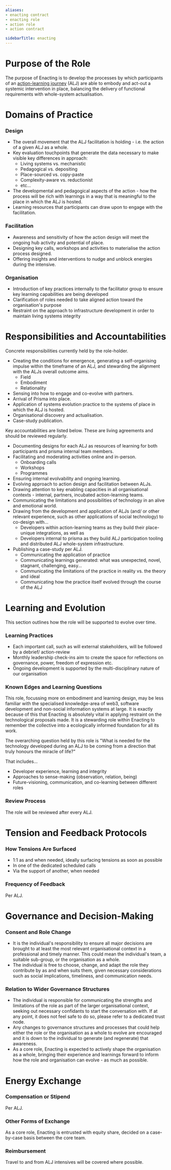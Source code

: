 ```yaml
---
aliases:
- enacting contract
- enacting role
- action role
- action contract

sidebarTitle: enacting
---
```


# Purpose of the Role
The purpose of Enacting is to develop the processes by which participants of an [action-learning journey](patterns/action-learning%20journeys.md) (ALJ) are able to embody and act-out a systemic intervention in place, balancing the delivery of functional requirements with whole-system actualisation. 

# Domains of Practice
### Design

- The overall movement that the ALJ facilitation is holding - i.e. the action of a given ALJ as a whole.
- Key evaluation touchpoints that generate the data necessary to make visible key differences in approach:
	- Living systems vs. mechanistic
	- Pedagogical vs. depositing
	- Place-sourced vs. copy-paste
	- Complexity-aware vs. reductionist
	- etc...
- The developmental and pedagogical aspects of the action - how the process will be rich with learnings in a way that is meaningful to the place in which the ALJ is hosted. 
- Learning resources that participants can draw upon to engage with the facilitation.

### Facilitation

- Awareness and sensitivity of how the action design will meet the ongoing hub activity and potential of place.
- Designing key calls, workshops and activities to materialise the action process designed.
- Offering insights and interventions to nudge and unblock energies during the intensive.

### Organisation

- Introduction of key practices internally to the facilitator group to ensure key learning capabilities are being developed
- Clarification of roles needed to take aligned action toward the organisation's purpose
- Restraint on the approach to infrastructure development in order to maintain living systems integrity

# Responsibilities and Accountabilities
Concrete responsibilities currently held by the role-holder.

- Creating the conditions for emergence, generating a self-organising impulse within the timeframe of an ALJ, and stewarding the alignment with the ALJs overall outcome aims. 
	- Field
	- Embodiment
	- Relationality
- Sensing into how to engage and co-evolve with partners.
- Arrival of Prisma into place. 
- Application of systems evolution practice to the systems of place in which the ALJ is hosted. 
- Organisational discovery and actualisation.
- Case-study publication.

Key accountabilities are listed below. These are living agreements and should be reviewed regularly.

- Documenting designs for each ALJ as resources of learning for both participants and prisma internal team members.
- Facilitating and moderating activities online and in-person.
	- Onboarding calls
	- Workshops
	- Programmes
- Ensuring internal evolvability and ongoing learning.
- Evolving approach to action design and facilitation between ALJs.
- Drawing attention to key enabling capacities in all organisational contexts - internal, partners, incubated action-learning teams. 
- Communicating the limitations and possibilities of technology in an alive and emotional world. 
- Drawing from the development and application of ALJs (and/ or other relevant experience, such as other applications of social technology) to co-design with... 
	- Developers within action-learning teams as they build their place-unique integrations, as well as
	- Developers internal to prisma as they build ALJ participation tooling and distributed ALJ whole-system infrastructure. 
- Publishing a case-study per ALJ.
	- Communicating the application of practice
	- Communicating learnings generated: what was unexpected, novel, stagnant, challenging, easy...
	- Communicating the limitations of the practice in reality vs. the theory and ideal
	- Communicating how the practice itself evolved through the course of the ALJ

# Learning and Evolution
This section outlines how the role will be supported to evolve over time.

### Learning Practices

- Each important call, such as will external stakeholders, will be followed by a debrief/ action-review
- Monthly leadership check-ins aim to create the space for reflections on governance, power, freedom of expression etc.
- Ongoing development is supported by the multi-disciplinary nature of our organisation

### Known Edges and Learning Questions

This role, focussing more on embodiment and learning design, may be less familiar with the specialised knowledge-area of web3, software development and non-social information systems at large. It is exactly because of this that Enacting is absolutely vital in applying restraint on the technological proposals made. It is a stewarding role within Enacting to remember the collective into a ecologically informed foundation for all its work.

The overarching question held by this role is "What is needed for the technology developed during an ALJ to be coming from a direction that truly honours the miracle of life?"

That includes...

- Developer experience, learning and integrity
- Approaches to sense-making (observation, relation, being)
- Future-visioning, communication, and co-learning between different roles

### Review Process
The role will be reviewed after every ALJ.

# Tension and Feedback Protocols
### How Tensions Are Surfaced

- 1:1 as and when needed, ideally surfacing tensions as soon as possible
- In one of the dedicated scheduled calls
- Via the support of another, when needed

### Frequency of Feedback
Per ALJ.

# Governance and Decision-Making
### Consent and Role Change

- It is the individual's responsibility to ensure all major decisions are brought to at least the most relevant organisational context in a professional and timely manner. This could mean the individual's team, a suitable sub-group, or the organisation as a whole. 
- The individual is free to choose, change, and adapt the role they contribute by as and when suits them, given necessary considerations such as social implications, timeliness, and communication needs. 

### Relation to Wider Governance Structures

- The individual is responsible for communicating the strengths and limitations of the role as part of the larger organisational context, seeking out necessary confidants to start the conversation with. If at any point, it does not feel safe to do so, please refer to a dedicated trust node.
- Any changes to governance structures and processes that could help either the role or the organisation as a whole to evolve are encouraged and it is down to the individual to generate (and regenerate) that awareness. 
- As a core role, Enacting is expected to actively shape the organisation as a whole, bringing their experience and learnings forward to inform how the role and organisation can evolve - as much as possible. 

# Energy Exchange
### Compensation or Stipend
Per ALJ.
### Other Forms of Exchange
As a core role, Enacting is entrusted with equity share, decided on a case-by-case basis between the core team. 
### Reimbursement
Travel to and from ALJ intensives will be covered where possible.
